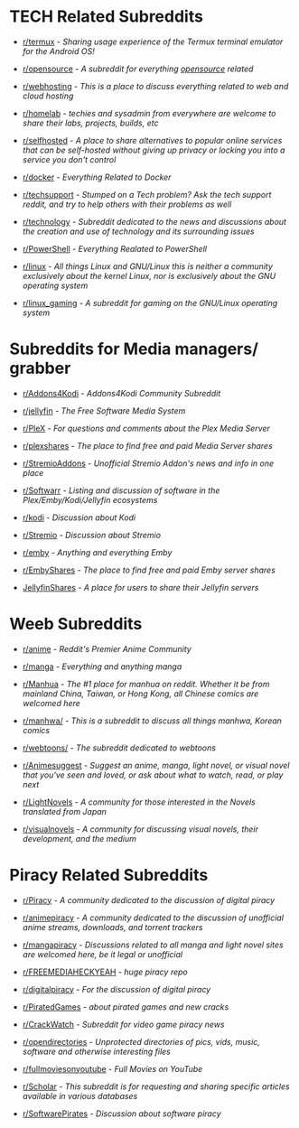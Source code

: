 # TECH Related Subreddits

* [r/termux](https://www.reddit.com/r/termux) - *Sharing usage experience of the Termux terminal emulator for the Android OS!*

* [r/opensource](https://www.reddit.com/r/opensource) - *A subreddit for everything [opensource](http://en.wikipedia.org/wiki/Open_source) related*

* [r/webhosting](https://www.reddit.com/r/webhosting) - *This is a place to discuss everything related to web and cloud hosting*

* [r/homelab](https://www.reddit.com/r/homelab/) - *techies and sysadmin from everywhere are welcome to share their labs, projects, builds, etc*

* [r/selfhosted](https://www.reddit.com/r/selfhosted) - *A place to share alternatives to popular online services that can be self-hosted without giving up privacy or locking you into a service you don't control*

* [r/docker](https://www.reddit.com/r/docker) - *Everything Related to Docker*

* [r/techsupport](https://www.reddit.com/r/techsupport) - *Stumped on a Tech problem? Ask the tech support reddit, and try to help others with their problems as well*

* [r/technology](https://www.reddit.com/r/technology) - *Subreddit dedicated to the news and discussions about the creation and use of technology and its surrounding issues*

* [r/PowerShell](https://www.reddit.com/r/PowerShell) - *Everything Realated to PowerShell*

* [r/linux](https://www.reddit.com/r/linux) - *All things Linux and GNU/Linux  this is neither a community exclusively about the kernel Linux, nor is exclusively about the GNU operating system*

* [r/linux_gaming](https://www.reddit.com/r/linux_gaming/) - *A subreddit for gaming on the GNU/Linux operating system*

# Subreddits for Media managers/ grabber

* [r/Addons4Kodi](https://www.reddit.com/r/Addons4Kodi) - *Addons4Kodi Community Subreddit*

* [r/jellyfin](https://www.reddit.com/r/jellyfin) - *The Free Software Media System*

* [r/PleX](https://www.reddit.com/r/PleX) - *For questions and comments about the Plex Media Server*

* [r/plexshares](https://www.reddit.com/r/plexshares) - *The place to find free and paid Media Server shares*

* [r/StremioAddons](https://www.reddit.com/r/StremioAddons) - *Unofficial Stremio Addon's news and info in one place*

* [r/Softwarr](https://www.reddit.com/r/Softwarr) - *Listing and discussion of software in the Plex/Emby/Kodi/Jellyfin ecosystems*

* [r/kodi](https://www.reddit.com/r/kodi) - *Discussion about Kodi*

* [r/Stremio](https://www.reddit.com/r/Stremio) - *Discussion about Stremio*

* [r/emby](https://www.reddit.com/r/emby) - *Anything and everything Emby*

* [r/EmbyShares](https://www.reddit.com/r/EmbyShares) - *The place to find free and paid Emby server shares*

* [JellyfinShares](https://www.reddit.com/r/JellyfinShares) - *A place for users to share their Jellyfin servers*

# Weeb Subreddits

* [r/anime](https://www.reddit.com/r/anime) - *Reddit's Premier Anime Community*

* [r/manga](https://www.reddit.com/r/manga/) - *Everything and anything manga*

* [r/Manhua](https://www.reddit.com/r/Manhua/) - *The #1 place for manhua on reddit. Whether it be from mainland China, Taiwan, or Hong Kong, all Chinese comics are welcomed here*

* [r/manhwa/](https://www.reddit.com/r/manhwa/) - *This is a subreddit to discuss all things manhwa, Korean comics*

* [r/webtoons/](https://www.reddit.com/r/webtoons/) - *The subreddit dedicated to webtoons*

* [r/Animesuggest](https://www.reddit.com/r/Animesuggest/) - *Suggest an anime, manga, light novel, or visual novel that you've seen and loved, or ask about what to watch, read, or play next*

* [r/LightNovels](https://www.reddit.com/r/LightNovels/) - *A community for those interested in the Novels translated from Japan*

* [r/visualnovels](https://www.reddit.com/r/visualnovels/) - *A community for discussing visual novels, their development, and the medium*

# Piracy Related Subreddits

* [r/Piracy](https://www.reddit.com/r/Piracy) - *A community dedicated to the discussion of digital piracy*

* [r/animepiracy](https://www.reddit.com/r/animepiracy) - *A community dedicated to the discussion of unofficial anime streams, downloads, and torrent trackers*

* [r/mangapiracy](https://www.reddit.com/r/mangapiracy/) - *Discussions related to all manga and light novel sites are welcomed here, be it legal or unofficial*

* [r/FREEMEDIAHECKYEAH](https://www.reddit.com/r/FREEMEDIAHECKYEAH) - *huge piracy repo*

* [r/digitalpiracy](https://www.reddit.com/r/digitalpiracy) - *For the discussion of digital piracy*

* [r/PiratedGames](https://www.reddit.com/r/PiratedGames/) - *about pirated games and new cracks*

* [r/CrackWatch](https://www.reddit.com/r/CrackWatch) - *Subreddit for video game piracy news*

* [r/opendirectories](https://www.reddit.com/r/opendirectories) - *Unprotected directories of pics, vids, music, software and otherwise interesting files*

* [r/fullmoviesonyoutube](https://www.reddit.com/r/fullmoviesonyoutube) - *Full Movies on YouTube*

* [r/Scholar](https://www.reddit.com/r/Scholar/) - *This subreddit is for requesting and sharing specific articles available in various databases*

* [r/SoftwarePirates](https://www.reddit.com/r/SoftwarePirates) - *Discussion about software piracy*
